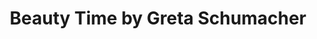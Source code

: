 ---
title: "Beauty Time by Greta Schumacher"
url: /muenchen/beauty-time-by-greta-schumacher/
shop: Kosmetik
---